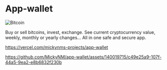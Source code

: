 # App-wallet
![Bitcoin](https://github.com/MickyNM/app-wallet/assets/140019715/b5c7d025-ef9f-4167-a58b-f18bc1b43a94)

Buy or sell bitcoins, invest, exchange. See current cryptocurrency value, weekly, monthly or yearly changes... 
All in one safe and secure app.

https://vercel.com/mickynms-projects/app-wallet



https://github.com/MickyNM/app-wallet/assets/140019715/c49e25a9-107f-44a5-9ea2-e8b6832f230b

